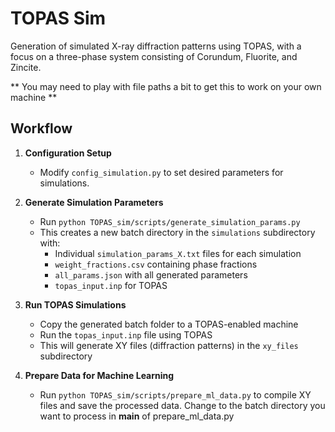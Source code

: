 # TOPAS Sim

Generation of simulated X-ray diffraction patterns using TOPAS, with a focus on a three-phase system consisting of Corundum, Fluorite, and Zincite.

** You may need to play with file paths a bit to get this to work on your own machine **

## Workflow

1. **Configuration Setup**
   - Modify `config_simulation.py` to set desired parameters for simulations.

2. **Generate Simulation Parameters**
   - Run `python TOPAS_sim/scripts/generate_simulation_params.py`
   - This creates a new batch directory in the `simulations` subdirectory with:
     - Individual `simulation_params_X.txt` files for each simulation
     - `weight_fractions.csv` containing phase fractions
     - `all_params.json` with all generated parameters
     - `topas_input.inp` for TOPAS

3. **Run TOPAS Simulations**
   - Copy the generated batch folder to a TOPAS-enabled machine
   - Run the `topas_input.inp` file using TOPAS
   - This will generate XY files (diffraction patterns) in the `xy_files` subdirectory

4. **Prepare Data for Machine Learning**
   - Run `python TOPAS_sim/scripts/prepare_ml_data.py` to compile XY files and save the processed data. Change to the batch directory you want to process in __main__ of prepare_ml_data.py


